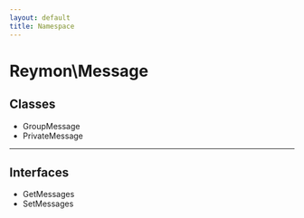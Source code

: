 ```yaml
---
layout: default
title: Namespace
---
```

<h1 style="font-weight: bold;">Reymon\Message</h1>
<div class="context">
    <h2>Classes</h2>
    <ul style="list-style: disc;">
      <li><span>GroupMessage</span></li>
      <li><span>PrivateMessage</span></li>
    </ul>
</div>
<hr>
<div class="context">
    <h2>Interfaces</h2>
    <ul style="list-style: disc;">
      <li><span>GetMessages</span></li>
      <li><span>SetMessages</span></li>
    </ul>
</div>
